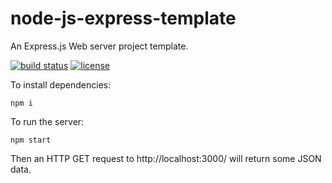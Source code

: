 # node-js-express-template
An Express.js Web server project template.

[![build status](https://secure.travis-ci.org/tom-weatherhead/node-js-express-template.svg)](http://travis-ci.org/tom-weatherhead/node-js-express-template)
[![license](https://img.shields.io/github/license/mashape/apistatus.svg)](https://github.com/tom-weatherhead/node-js-express-template/blob/master/LICENSE)

To install dependencies:

```
npm i
```

To run the server:

```
npm start
```

Then an HTTP GET request to http://localhost:3000/ will return some JSON data.
